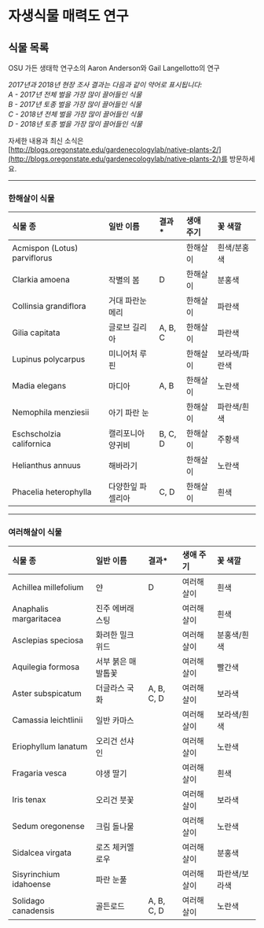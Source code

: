 # 자생식물 매력도 연구

## 식물 목록

OSU 가든 생태학 연구소의 Aaron Anderson와 Gail Langellotto의 연구

*2017년과 2018년 현장 조사 결과는 다음과 같이 약어로 표시됩니다:  
A - 2017년 전체 벌을 가장 많이 끌어들인 식물  
B - 2017년 토종 벌을 가장 많이 끌어들인 식물  
C - 2018년 전체 벌을 가장 많이 끌어들인 식물  
D - 2018년 토종 벌을 가장 많이 끌어들인 식물*

자세한 내용과 최신 소식은 [http://blogs.oregonstate.edu/gardenecologylab/native-plants-2/](http://blogs.oregonstate.edu/gardenecologylab/native-plants-2/)를 방문하세요.

---

### 한해살이 식물

| 식물 종                          | 일반 이름           | 결과*    | 생애 주기   | 꽃 색깔      |
| :----------------------------- | :------------------ | :------- | :---------- | :----------- |
| Acmispon (Lotus) parviflorus   |                     |          | 한해살이    | 흰색/분홍색  |
| Clarkia amoena                 | 작별의 봄           | D        | 한해살이    | 분홍색       |
| Collinsia grandiflora          | 거대 파란눈 메리    |          | 한해살이    | 파란색       |
| Gilia capitata                 | 글로브 길리아        | A, B, C  | 한해살이    | 파란색       |
| Lupinus polycarpus             | 미니어처 루핀       |          | 한해살이    | 보라색/파란색|
| Madia elegans                  | 마디아               | A, B     | 한해살이    | 노란색       |
| Nemophila menziesii            | 아기 파란 눈        |          | 한해살이    | 파란색/흰색  |
| Eschscholzia californica       | 캘리포니아 양귀비    | B, C, D  | 한해살이    | 주황색       |
| Helianthus annuus              | 해바라기             |          | 한해살이    | 노란색       |
| Phacelia heterophylla          | 다양한잎 파셀리아    | C, D     | 한해살이    | 흰색         |

---

### 여러해살이 식물

| 식물 종                 | 일반 이름             | 결과*      | 생애 주기   | 꽃 색깔        |
| :---------------------- | :-------------------- | :--------- | :---------- | :------------- |
| Achillea millefolium    | 얀                    | D          | 여러해살이  | 흰색           |
| Anaphalis margaritacea  | 진주 에버래스팅       |            | 여러해살이  | 흰색           |
| Asclepias speciosa      | 화려한 밀크위드       |            | 여러해살이  | 분홍색/흰색    |
| Aquilegia formosa       | 서부 붉은 매발톱꽃    |            | 여러해살이  | 빨간색         |
| Aster subspicatum       | 더글라스 국화         | A, B, C, D | 여러해살이  | 보라색         |
| Camassia leichtlinii    | 일반 카마스           |            | 여러해살이  | 보라색/흰색    |
| Eriophyllum lanatum     | 오리건 선샤인         |            | 여러해살이  | 노란색         |
| Fragaria vesca          | 야생 딸기             |            | 여러해살이  | 흰색           |
| Iris tenax              | 오리건 붓꽃           |            | 여러해살이  | 보라색         |
| Sedum oregonense        | 크림 돌나물           |            | 여러해살이  | 노란색         |
| Sidalcea virgata        | 로즈 체커멜로우       |            | 여러해살이  | 분홍색         |
| Sisyrinchium idahoense  | 파란 눈풀             |            | 여러해살이  | 파란색/보라색  |
| Solidago canadensis     | 골든로드              | A, B, C, D | 여러해살이  | 노란색         |
